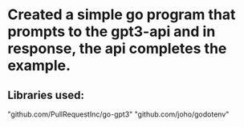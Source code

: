# Created a simple go program that prompts to the gpt3-api and in response, the api completes the example.

## Libraries used:

"github.com/PullRequestInc/go-gpt3"
"github.com/joho/godotenv"